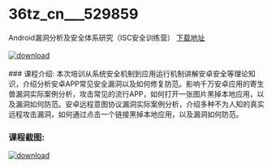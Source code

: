# 36tz_cn___529859
Android漏洞分析及安全体系研究（ISC安全训练营）
[下载地址](http://www.36tz.cn/article/529859 "下载地址")
<br/></br>[![download](http://36tz.cn/muke_img/2020_01_1-26-300x173.png "下载地址")](http://www.36tz.cn/article/529859 "下载地址")
<br/></br>### 课程介绍:
本次培训从系统安全机制到应用运行机制讲解安卓安全等理论知识，介绍分析安卓APP常见安全漏洞以及如何修复防范。影响千万安卓应用的寄生兽漏洞实际案例分析，攻击常见的流行APP，如何打开一张图片黑掉本地应用，以及漏洞如何防范。安卓远程意图协议漏洞实际案例分析，介绍多种不为人知的真实远程攻击漏洞，如何通过点击一个链接黑掉本地应用，以及漏洞如何防范。

### 课程截图:
[![download](http://36tz.cn/muke_img/2020_01_11-27.png "下载地址")](http://www.36tz.cn/article/529859 "下载地址")
